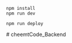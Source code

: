 ```
npm install
npm run dev
```

```
npm run deploy
```
#   c h e e m t C o d e _ B a c k e n d  
 